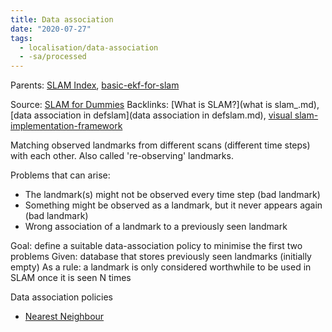 ```yaml
---
title: Data association
date: "2020-07-27"
tags:
  - localisation/data-association
  - -sa/processed
---
```


Parents: [SLAM Index](slam-index.md), [basic-ekf-for-slam](basic-ekf-for-slam.md)

Source: [SLAM for Dummies](slam-for-dummies.md)
Backlinks: [What is SLAM?](what is slam_.md), [data association in defslam](data association in defslam.md), [visual slam-implementation-framework](visual-slam-implementation-framework.md)

Matching observed landmarks from different scans (different time steps) with each other.
Also called 're-observing' landmarks.

Problems that can arise:

*   The landmark(s) might not be observed every time step (bad landmark)
*   Something might be observed as a landmark, but it never appears again (bad landmark)
*   Wrong association of a landmark to a previously seen landmark

Goal: define a suitable data-association policy to minimise the first two problems
Given: database that stores previously seen landmarks (initially empty)
As a rule: a landmark is only considered worthwhile to be used in SLAM once it is seen N times

Data association policies

*   [Nearest Neighbour](nearest-neighbour.md)

